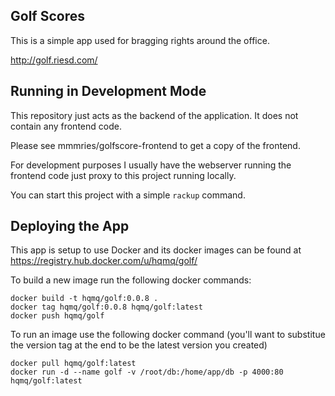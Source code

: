## Golf Scores
This is a simple app used for bragging rights around the office.

http://golf.riesd.com/

## Running in Development Mode
This repository just acts as the backend of the application. It does not contain any frontend code.

Please see mmmries/golfscore-frontend to get a copy of the frontend.

For development purposes I usually have the webserver running the frontend code just proxy to this project running locally.

You can start this project with a simple <code>rackup</code> command.

## Deploying the App
This app is setup to use Docker and its docker images can be found at https://registry.hub.docker.com/u/hqmq/golf/

To build a new image run the following docker commands:

```
docker build -t hqmq/golf:0.0.8 .
docker tag hqmq/golf:0.0.8 hqmq/golf:latest
docker push hqmq/golf
```

To run an image use the following docker command (you'll want to substitue the version tag at the end to be the latest version you created)
```
docker pull hqmq/golf:latest
docker run -d --name golf -v /root/db:/home/app/db -p 4000:80 hqmq/golf:latest
```
